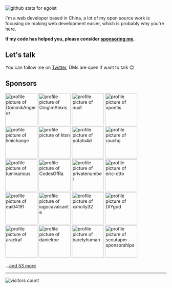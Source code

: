 <img  src="https://github-readme-stats.vercel.app/api?username=egoist&show_icons=true&icon_color=0366d6&bg_color=ffffff&hide_title=true" alt="github stats for egoist">

I'm a web developer based in China, a lot of my open source work is focusing on making web development easier, which is probably why you're here.

**If my code has helped you, please consider [sponsoring me](https://github.com/sponsors/egoist).**

## Let's talk

You can follow me on [Twitter](https://twitter.com/_egoistlily), DMs are open if want to talk 😊

## Sponsors

<!-- replace-sponsors -->
<a title="DominikAngerer" href="https://github.com/DominikAngerer"><img src="https://avatars.githubusercontent.com/u/7952803?u=0fd8a3a0721768210fdcedb7607e9ad33af9f7ad&v=4" width="100" alt="profile picture of DominikAngerer"></a> <a title="OmgImAlexis" href="https://github.com/OmgImAlexis"><img src="https://avatars.githubusercontent.com/u/6525926?u=4d8f8ec12de372e0cf2b783fdee68335d5d59dde&v=4" width="100" alt="profile picture of OmgImAlexis"></a> <a title="nuxt" href="https://github.com/nuxt"><img src="https://avatars.githubusercontent.com/u/23360933?v=4" width="100" alt="profile picture of nuxt"></a> <a title="vpontis" href="https://github.com/vpontis"><img src="https://avatars.githubusercontent.com/u/1319079?u=12c9456e52d1b939178812ab54322b8bb6e76040&v=4" width="100" alt="profile picture of vpontis"></a> <a title="limichange" href="https://github.com/limichange"><img src="https://avatars.githubusercontent.com/u/1947344?u=eeadaa3d40f432dcfa83f9decd6e7a83d15bf595&v=4" width="100" alt="profile picture of limichange"></a> <a title="ktsn" href="https://github.com/ktsn"><img src="https://avatars.githubusercontent.com/u/2194624?v=4" width="100" alt="profile picture of ktsn"></a> <a title="potato4d" href="https://github.com/potato4d"><img src="https://avatars.githubusercontent.com/u/6993514?u=c792fee61377539e732dd9085109d074945bc1ce&v=4" width="100" alt="profile picture of potato4d"></a> <a title="rauchg" href="https://github.com/rauchg"><img src="https://avatars.githubusercontent.com/u/13041?u=048e83e6757dab8a264a3adaf6db1b5130f2f9f1&v=4" width="100" alt="profile picture of rauchg"></a> <a title="luminarious" href="https://github.com/luminarious"><img src="https://avatars.githubusercontent.com/u/61330?u=3c46793fe6fe1f19b20026211db10ee1346901f6&v=4" width="100" alt="profile picture of luminarious"></a> <a title="CodesOfRa" href="https://github.com/CodesOfRa"><img src="https://avatars.githubusercontent.com/u/945186?u=914a593a9f669d3c5a0e2c304adf19e2d5f05279&v=4" width="100" alt="profile picture of CodesOfRa"></a> <a title="privatenumber" href="https://github.com/privatenumber"><img src="https://avatars.githubusercontent.com/u/1075694?u=2acbe5ececcfbda35813e1e60022c77fcf5297d2&v=4" width="100" alt="profile picture of privatenumber"></a> <a title="eric-otto" href="https://github.com/eric-otto"><img src="https://avatars.githubusercontent.com/u/2243814?u=143335df10df14dbaf38c9701d53c5306a9de83c&v=4" width="100" alt="profile picture of eric-otto"></a> <a title="eai04191" href="https://github.com/eai04191"><img src="https://avatars.githubusercontent.com/u/3516343?u=73cd51b2e17ffd53d2ccbc00fb9bd3d580df4660&v=4" width="100" alt="profile picture of eai04191"></a> <a title="iagocavalcante" href="https://github.com/iagocavalcante"><img src="https://avatars.githubusercontent.com/u/5131187?u=d7c1c4be269a40284dff55611b2341efb427ab06&v=4" width="100" alt="profile picture of iagocavalcante"></a> <a title="xxholly32" href="https://github.com/xxholly32"><img src="https://avatars.githubusercontent.com/u/6063358?u=178e0d048cd9f7441a3c601f7dc18f8b4e610f1e&v=4" width="100" alt="profile picture of xxholly32"></a> <a title="DIYgod" href="https://github.com/DIYgod"><img src="https://avatars.githubusercontent.com/u/8266075?u=9de49c9b3eaf4db02e685458cb64b64c172034bf&v=4" width="100" alt="profile picture of DIYgod"></a> <a title="arackaf" href="https://github.com/arackaf"><img src="https://avatars.githubusercontent.com/u/11261266?u=3d98d281c9562b8cae70452745334eeb9cbf0bc6&v=4" width="100" alt="profile picture of arackaf"></a> <a title="danielroe" href="https://github.com/danielroe"><img src="https://avatars.githubusercontent.com/u/28706372?u=4a401a8a0f03e301ab349d6ecf5d4df0225f0cc5&v=4" width="100" alt="profile picture of danielroe"></a> <a title="barelyhuman" href="https://github.com/barelyhuman"><img src="https://avatars.githubusercontent.com/u/43572006?u=81482f0808d313ea005bebf414c20be1a0de7d5a&v=4" width="100" alt="profile picture of barelyhuman"></a> <a title="scoutapm-sponsorships" href="https://github.com/scoutapm-sponsorships"><img src="https://avatars.githubusercontent.com/u/71095532?u=9f5a794ddc3b67ba057ee65e7ce166ad205a76c2&v=4" width="100" alt="profile picture of scoutapm-sponsorships"></a>

...[and 53 more](https://egoist.sh/thanks)
      <!-- replace-sponsors -->

---

<!-- https://github.com/Gerhut/Gerhut -->
<!-- pls deploy your own service using the repo above -->

![visitors count](https://visitors-by-url-pls-dont-use-this-in-your-repo.vercel.app/egoist-github-readme)
